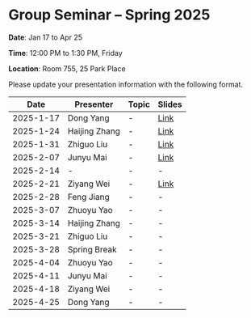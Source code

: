 # Group Seminar – Spring 2025

 **Date**: Jan 17 to Apr 25
 
 **Time**: 12:00 PM to 1:30 PM, Friday
 
 **Location**: Room 755, 25 Park Place

Please update your presentation information with the following format.

| Date       |   Presenter   | Topic | Slides |
|------------|---------------|-------|--------|
| 2025-1-17  | Dong Yang     | -     | [Link](https://github.com/GSUGroup/GroupMeetingSchedule/blob/main/Slides/DongYang/Radio%20Map%20Estimation_GroupMeeting_20250117.pptx)|
| 2025-1-24  | Haijing Zhang | -     | [Link](https://github.com/GSUGroup/GroupMeetingSchedule/tree/main/Slides/Haijing%20Zhang)|
| 2025-1-31  | Zhiguo Liu    | -     | [Link](https://github.com/GSUGroup/GroupMeetingSchedule/tree/main/Slides/Zhiguo%20Liu)|
| 2025-2-07  | Junyu Mai     | -     | [Link](https://github.com/GSUGroup/GroupMeetingSchedule/tree/main/Slides/Junyu%20Mai)|
| 2025-2-14  |  -   | -     | -      |
| 2025-2-21  | Ziyang Wei    | -     | [Link](https://github.com/GSUGroup/GroupMeetingSchedule/blob/main/Slides/Ziyang%20Wei/Detecting%20Backdoor%20Attacks%20via%20Similarity%20in%20Semantic%20Communication%20Systems.pptx)      |
| 2025-2-28  | Feng Jiang    | -     | -      |
| 2025-3-07  | Zhuoyu Yao    | -     | -      |
| 2025-3-14  | Haijing Zhang | -     | -      |
| 2025-3-21  | Zhiguo Liu    | -     | -      |
| 2025-3-28  | Spring Break  | -     | -      |
| 2025-4-04  | Zhuoyu Yao    | -     | -      |
| 2025-4-11  | Junyu Mai     | -     | -      |
| 2025-4-18  | Ziyang Wei    | -     | -      |
| 2025-4-25  | Dong Yang     | -     | -      |

